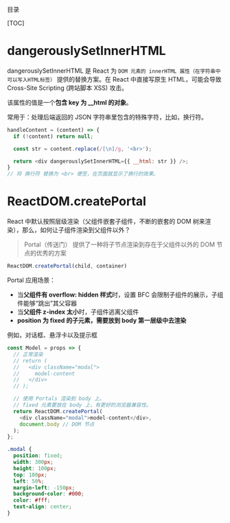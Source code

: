 目录

[TOC]




# dangerouslySetInnerHTML
dangerouslySetInnerHTML 是 React 为 `DOM 元素的 innerHTML 属性（在字符串中可以写入HTML标签）`
提供的替换方案。在 React 中直接写原生 HTML，可能会导致 Cross-Site Scripting (跨站脚本 XSS) 攻击。

该属性的值是一个**包含 key 为 __html 的对象**。

常用于：处理后端返回的 JSON 字符串里包含的特殊字符，比如，换行符。
```js
handleContent = (content) => {
  if (!content) return null;

  const str = content.replace(/[\n]/g, '<br>');

  return <div dangerouslySetInnerHTML={{ __html: str }} />;
}
// 将 换行符 替换为 <br> 便签，在页面就显示了换行的效果。
```

# ReactDOM.createPortal
React 中默认按照层级渲染（父组件嵌套子组件，不断的嵌套的 DOM 树来渲染），那么，如何让子组件渲染到父组件以外？

> Portal（传送门） 提供了一种将子节点渲染到存在于父组件以外的 DOM 节点的优秀的方案
```js
ReactDOM.createPortal(child, container)
```

Portal 应用场景：
- 当**父组件有 overflow: hidden 样式**时，设置 BFC 会限制子组件的展示，子组件能够“跳出”其父容器
- 当**父组件 z-index 太小**时，子组件逃离父组件
- **position 为 fixed 的子元素，需要放到 body 第一层级中去渲染**

例如，对话框、悬浮卡以及提示框


```js
const Model = props => {
  // 正常渲染
  // return (
  //   <div className="modal">
  //     model-content
  //   </div>
  // );

  // 使用 Portals 渲染到 body 上。
  // fixed 元素要放在 body 上，有更好的浏览器兼容性。
  return ReactDOM.createPortal(
    <div className="modal">model-content</div>,
    document.body // DOM 节点
  );
};
```

```css
.modal {
  position: fixed;
  width: 300px;
  height: 100px;
  top: 100px;
  left: 50%;
  margin-left: -150px;
  background-color: #000;
  color: #fff;
  text-align: center;
}
```
